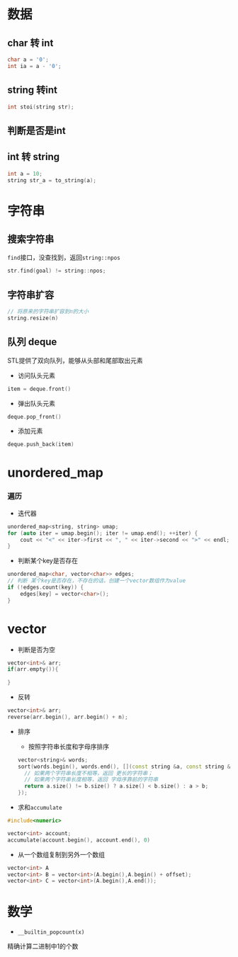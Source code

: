 # 数据

## char 转 int

```c++
char a = '0';
int ia = a - '0';
```

## string 转int

```c++
int stoi(string str);
```

## 判断是否是int



## int  转 string

```c++
int a = 10;
string str_a = to_string(a);
```



# 字符串

## 搜索字符串

`find`接口，没查找到，返回`string::npos`

```c++
str.find(goal) != string::npos;
```

## 字符串扩容

```c++
// 将原来的字符串扩容到n的大小
string.resize(n)
```



## 队列 deque

STL提供了双向队列，能够从头部和尾部取出元素

- 访问队头元素

```c++
item = deque.front()
```

- 弹出队头元素

```c++
deque.pop_front()
```

- 添加元素

```c++
deque.push_back(item)
```



# unordered_map

### 遍历

- 迭代器

```C++
unordered_map<string, string> umap;
for (auto iter = umap.begin(); iter != umap.end(); ++iter) {
    cout << "<" << iter->first << ", " << iter->second << ">" << endl;
}
```

- 判断某个key是否存在

```c++
unordered_map<char, vector<char>> edges;
// 判断 某个key是否存在，不存在的话，创建一个vector数组作为value
if (!edges.count(key)) {
    edges[key] = vector<char>();
}
```



# vector

- 判断是否为空

```c++
vector<int>& arr;
if(arr.empty()){
	
}
```



- 反转

```c++
vector<int>& arr;
reverse(arr.begin(), arr.begin() + n);
```

- 排序

  - 按照字符串长度和字母序排序

  ```c++
  vector<string>& words;
  sort(words.begin(), words.end(), [](const string &a, const string &b) {
    // 如果两个字符串长度不相等，返回 更长的字符串；
    // 如果两个字符串长度相等，返回 字母序靠前的字符串
  	return a.size() != b.size() ? a.size() < b.size() : a > b;
  });
  ```


- 求和`accumulate`

```c++
#include<numeric>

vector<int> account;
accumulate(account.begin(), account.end(), 0)
```

- 从一个数组复制到另外一个数组

```c++
vector<int> A
vector<int> B = vector<int>(A.begin(),A.begin() + offset);
vector<int> C = vector<int>(A.begin(),A.end());
```



# 数学

- `__builtin_popcount(x)`

精确计算二进制中1的个数

